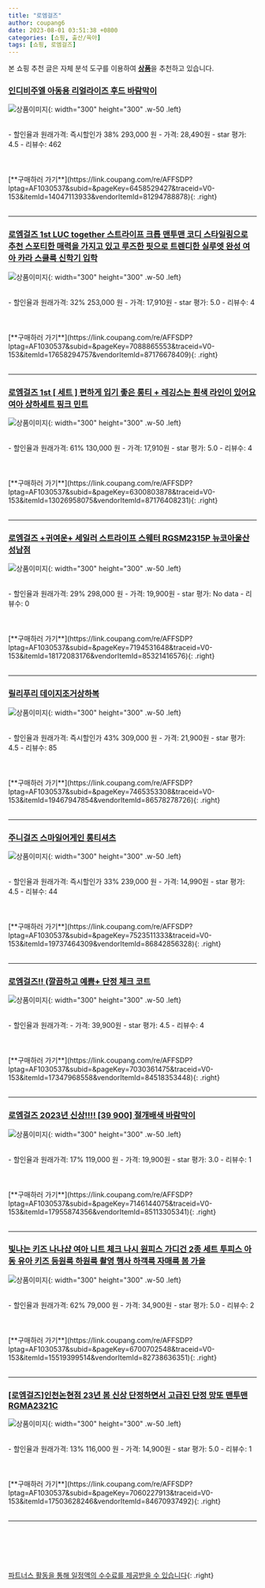 ```yaml
---
title: "로엠걸즈"
author: coupang6
date: 2023-08-01 03:51:38 +0800
categories: [쇼핑, 출산/육아]
tags: [쇼핑, 로엠걸즈]
---
```


본 쇼핑 추천 글은 자체 분석 도구를 이용하여 [**상품**](https://link.coupang.com/a/bao1ui)을 추천하고 있습니다.

### [인디비주엘 아동용 리얼라이즈 후드 바람막이](https://link.coupang.com/re/AFFSDP?lptag=AF1030537&subid=&pageKey=6458529427&traceid=V0-153&itemId=14047113933&vendorItemId=81294788878)

![상품이미지](https://thumbnail10.coupangcdn.com/thumbnails/remote/230x230ex/image/rs_quotation_api/qs81zxsw/b2a78d111fc849f994e94d92125aa04d.jpg){: width="300" height="300" .w-50 .left}


<br>
- 할인율과 원래가격: 즉시할인가 38%  293,000   원
- 가격: 28,490원
- star 평가: 4.5
- 리뷰수: 462
<br>
<br>
<br>
<br>
[**구매하러 가기**](https://link.coupang.com/re/AFFSDP?lptag=AF1030537&subid=&pageKey=6458529427&traceid=V0-153&itemId=14047113933&vendorItemId=81294788878){: .right}
<br>
<br>

---

### [로엠걸즈 1st LUC together 스트라이프 크롭 맨투맨 코디 스타일링으로 추천 스포티한 매력을 가지고 있고 루즈한 핏으로 트렌디한 실루엣 완성 여아 카라 스쿨룩 신학기 입학](https://link.coupang.com/re/AFFSDP?lptag=AF1030537&subid=&pageKey=7088865553&traceid=V0-153&itemId=17658294757&vendorItemId=87176678409)

![상품이미지](https://thumbnail10.coupangcdn.com/thumbnails/remote/230x230ex/image/vendor_inventory/02cf/7297b6d04df42e8caf9f09ebc77421e43e6b5a77b247c29a5f9ba04c341d.jpg){: width="300" height="300" .w-50 .left}


<br>
- 할인율과 원래가격: 32%  253,000   원
- 가격: 17,910원
- star 평가: 5.0
- 리뷰수: 4
<br>
<br>
<br>
<br>
[**구매하러 가기**](https://link.coupang.com/re/AFFSDP?lptag=AF1030537&subid=&pageKey=7088865553&traceid=V0-153&itemId=17658294757&vendorItemId=87176678409){: .right}
<br>
<br>

---

### [로엠걸즈 1st [ 세트 ] 편하게 입기 좋은 롱티 + 레깅스는 흰색 라인이 있어요 여아 상하세트 핑크 민트](https://link.coupang.com/re/AFFSDP?lptag=AF1030537&subid=&pageKey=6300803878&traceid=V0-153&itemId=13026958075&vendorItemId=87176408231)

![상품이미지](https://thumbnail10.coupangcdn.com/thumbnails/remote/230x230ex/image/vendor_inventory/91f7/ccf0b81c9cc2af8968350307fd32064a2add1c8ea2c9bd6cf21ebd52ab09.jpg){: width="300" height="300" .w-50 .left}


<br>
- 할인율과 원래가격: 61%  130,000   원
- 가격: 17,910원
- star 평가: 5.0
- 리뷰수: 4
<br>
<br>
<br>
<br>
[**구매하러 가기**](https://link.coupang.com/re/AFFSDP?lptag=AF1030537&subid=&pageKey=6300803878&traceid=V0-153&itemId=13026958075&vendorItemId=87176408231){: .right}
<br>
<br>

---

### [로엠걸즈 +귀여운+ 세일러 스트라이프 스웨터 RGSM2315P 뉴코아울산성남점](https://link.coupang.com/re/AFFSDP?lptag=AF1030537&subid=&pageKey=7194531648&traceid=V0-153&itemId=18172083176&vendorItemId=85321416576)

![상품이미지](https://thumbnail8.coupangcdn.com/thumbnails/remote/230x230ex/image/vendor_inventory/1343/92950ef226507630980d744339d2cb421553e71630b1310503314f3b3d4e.JPG){: width="300" height="300" .w-50 .left}


<br>
- 할인율과 원래가격: 29%  298,000   원
- 가격: 19,900원
- star 평가: No data
- 리뷰수: 0
<br>
<br>
<br>
<br>
[**구매하러 가기**](https://link.coupang.com/re/AFFSDP?lptag=AF1030537&subid=&pageKey=7194531648&traceid=V0-153&itemId=18172083176&vendorItemId=85321416576){: .right}
<br>
<br>

---

### [릴리푸리 데이지조거상하복](https://link.coupang.com/re/AFFSDP?lptag=AF1030537&subid=&pageKey=7465353308&traceid=V0-153&itemId=19467947854&vendorItemId=86578278726)

![상품이미지](https://thumbnail10.coupangcdn.com/thumbnails/remote/230x230ex/image/vendor_inventory/17f5/b42f912fc9f9bbef59404cd0bf48a3c7ca713857c8264515a1245b1bdd6a.jpg){: width="300" height="300" .w-50 .left}


<br>
- 할인율과 원래가격: 즉시할인가 43%  309,000   원
- 가격: 21,900원
- star 평가: 4.5
- 리뷰수: 85
<br>
<br>
<br>
<br>
[**구매하러 가기**](https://link.coupang.com/re/AFFSDP?lptag=AF1030537&subid=&pageKey=7465353308&traceid=V0-153&itemId=19467947854&vendorItemId=86578278726){: .right}
<br>
<br>

---

### [주니걸즈 스마일어게인 롱티셔츠](https://link.coupang.com/re/AFFSDP?lptag=AF1030537&subid=&pageKey=7523511333&traceid=V0-153&itemId=19737464309&vendorItemId=86842856328)

![상품이미지](https://thumbnail9.coupangcdn.com/thumbnails/remote/230x230ex/image/vendor_inventory/67a6/1389639aec655b55aff658f7c161576235e4d3d3c1002e6240394f80d361.jpg){: width="300" height="300" .w-50 .left}


<br>
- 할인율과 원래가격: 즉시할인가 33%  239,000   원
- 가격: 14,990원
- star 평가: 4.5
- 리뷰수: 44
<br>
<br>
<br>
<br>
[**구매하러 가기**](https://link.coupang.com/re/AFFSDP?lptag=AF1030537&subid=&pageKey=7523511333&traceid=V0-153&itemId=19737464309&vendorItemId=86842856328){: .right}
<br>
<br>

---

### [로엠걸즈!! (깔끔하고 예쁨+ 단정 체크 코트](https://link.coupang.com/re/AFFSDP?lptag=AF1030537&subid=&pageKey=7030361475&traceid=V0-153&itemId=17347968558&vendorItemId=84518353448)

![상품이미지](https://thumbnail10.coupangcdn.com/thumbnails/remote/230x230ex/image/vendor_inventory/8a15/a14985475c17d20c393786750f05ae2723f5784f670c83e7c4232afbd348.jpg){: width="300" height="300" .w-50 .left}


<br>
- 할인율과 원래가격: 
- 가격: 39,900원
- star 평가: 4.5
- 리뷰수: 4
<br>
<br>
<br>
<br>
[**구매하러 가기**](https://link.coupang.com/re/AFFSDP?lptag=AF1030537&subid=&pageKey=7030361475&traceid=V0-153&itemId=17347968558&vendorItemId=84518353448){: .right}
<br>
<br>

---

### [로엠걸즈 2023년 신상!!!! [39 900] 절개배색 바람막이](https://link.coupang.com/re/AFFSDP?lptag=AF1030537&subid=&pageKey=7146144075&traceid=V0-153&itemId=17955874356&vendorItemId=85113305341)

![상품이미지](https://thumbnail6.coupangcdn.com/thumbnails/remote/230x230ex/image/vendor_inventory/43d9/189deea695c38a180e9ef8d198f120cbb9423ab4a065dc3cb75571588f41.jpg){: width="300" height="300" .w-50 .left}


<br>
- 할인율과 원래가격: 17%  119,000   원
- 가격: 19,900원
- star 평가: 3.0
- 리뷰수: 1
<br>
<br>
<br>
<br>
[**구매하러 가기**](https://link.coupang.com/re/AFFSDP?lptag=AF1030537&subid=&pageKey=7146144075&traceid=V0-153&itemId=17955874356&vendorItemId=85113305341){: .right}
<br>
<br>

---

### [빛나는 키즈 나나샵 여아 니트 체크 나시 원피스 가디건 2종 세트 투피스 아동 유아 키즈 등원룩 하원룩 촬영 행사 하객룩 자매룩 봄 가을](https://link.coupang.com/re/AFFSDP?lptag=AF1030537&subid=&pageKey=6700702548&traceid=V0-153&itemId=15519399514&vendorItemId=82738636351)

![상품이미지](https://thumbnail8.coupangcdn.com/thumbnails/remote/230x230ex/image/vendor_inventory/6095/a7f83195bf685fe07d064af0ef81c907dfe884918cf5297017fb414016d4.jpg){: width="300" height="300" .w-50 .left}


<br>
- 할인율과 원래가격: 62%  79,000   원
- 가격: 34,900원
- star 평가: 5.0
- 리뷰수: 2
<br>
<br>
<br>
<br>
[**구매하러 가기**](https://link.coupang.com/re/AFFSDP?lptag=AF1030537&subid=&pageKey=6700702548&traceid=V0-153&itemId=15519399514&vendorItemId=82738636351){: .right}
<br>
<br>

---

### [[로엠걸즈]인천논현점 **23년 봄 신상** 단정하면서 고급진 단정 망또 맨투맨 RGMA2321C](https://link.coupang.com/re/AFFSDP?lptag=AF1030537&subid=&pageKey=7060227913&traceid=V0-153&itemId=17503628246&vendorItemId=84670937492)

![상품이미지](https://thumbnail9.coupangcdn.com/thumbnails/remote/230x230ex/image/vendor_inventory/58f8/3a94bb93049dcd8174e8f5ef31d85dd2726937794fa27c0e8ca28ccdbe65.jpg){: width="300" height="300" .w-50 .left}


<br>
- 할인율과 원래가격: 13%  116,000   원
- 가격: 14,900원
- star 평가: 5.0
- 리뷰수: 1
<br>
<br>
<br>
<br>
[**구매하러 가기**](https://link.coupang.com/re/AFFSDP?lptag=AF1030537&subid=&pageKey=7060227913&traceid=V0-153&itemId=17503628246&vendorItemId=84670937492){: .right}
<br>
<br>

---
<br><br><br><br><br> [파트너스 활동을 통해 일정액의 수수료를 제공받을 수 있습니다](https://link.coupang.com/a/bao1ui){: .right}